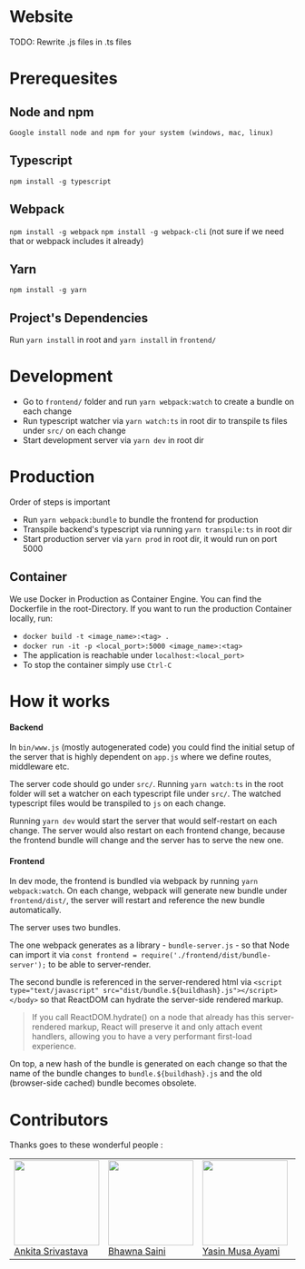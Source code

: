 # Website

TODO: Rewrite .js files in .ts files

# Prerequesites

## Node and npm

`Google install node and npm for your system (windows, mac, linux)`

## Typescript

`npm install -g typescript`

## Webpack

`npm install -g webpack`
`npm install -g webpack-cli` (not sure if we need that or webpack includes it already)

## Yarn

`npm install -g yarn`

## Project's Dependencies

Run `yarn install` in root and `yarn install` in `frontend/`

# Development

- Go to `frontend/` folder and run `yarn webpack:watch` to create a bundle on each change
- Run typescript watcher via `yarn watch:ts` in root dir to transpile ts files under `src/` on each change
- Start development server via `yarn dev` in root dir


# Production

Order of steps is important
- Run `yarn webpack:bundle` to bundle the frontend for production
- Transpile backend's typescript via running `yarn transpile:ts` in root dir 
- Start production server via `yarn prod` in root dir, it would run on port 5000

## Container

We use Docker in Production as Container Engine. You can find the Dockerfile in the root-Directory.
If you want to run the production Container locally, run:
- `docker build -t <image_name>:<tag> .`
- `docker run -it -p <local_port>:5000 <image_name>:<tag>`
- The application is reachable under `localhost:<local_port>`
- To stop the container simply use `Ctrl-C`

# How it works

#### Backend

In `bin/www.js` (mostly autogenerated code) you could find the initial setup of the server that is highly dependent on `app.js` where we define routes, middleware etc.

The server code should go under `src/`. Running `yarn watch:ts` in the root folder will set a watcher on each typescript file under `src/`. The watched typescript files would be transpiled to `js` on each change. 

Running `yarn dev` would start the server that would self-restart on each change. The server would also restart on each frontend change, because the frontend bundle will change and the server has to serve the new one. 

#### Frontend

In dev mode, the frontend is bundled via webpack by running `yarn webpack:watch`. On each change, webpack will generate new bundle under `frontend/dist/`, the server will restart and reference the new bundle automatically.

The server uses two bundles.

The one webpack generates as a library - `bundle-server.js` - so that Node can import it via `const frontend = require('./frontend/dist/bundle-server');` to be able to server-render.

The second bundle is referenced in the server-rendered html via `<script type="text/javascript" src="dist/bundle.${buildhash}.js"></script></body>` so that ReactDOM can hydrate the server-side rendered markup.


> If you call ReactDOM.hydrate() on a node that already has this server-rendered markup, React will preserve it and only attach event handlers, allowing you to have a very performant first-load experience.

On top, a new hash of the bundle is generated on each change so that the name of the bundle changes to `bundle.${buildhash}.js` and the old (browser-side cached) bundle becomes obsolete.

# Contributors
Thanks goes to these wonderful people :
<table>
<tr> 
  <td>
        <img src="https://avatars0.githubusercontent.com/u/20355307?s=400&v=4" width="150px;"/><br />
        <a
                href="https://github.com/ankita-sri"
                rel="noopener morefferer"
                target="_blank"> 
            Ankita Srivastava
</a>
        </td>
<td>
        <img src="https://avatars0.githubusercontent.com/u/25259674?s=460&v=4" width="150px;"/><br />
        <a
                href="https://github.com/bhawna333"
                rel="noopener morefferer"
                target="_blank"> 
            Bhawna Saini
</a>
        </td>
        <td>
        <img src="https://avatars0.githubusercontent.com/u/39758486?s=400&u=ed7af615ce2f4d9460769c381565c4421d2f1452&v=4" width="150px;"/><br />
         <a
                href="https://github.com/ayamlearning"
                rel="noopener morefferer"
                target="_blank"> 
            Yasin Musa Ayami
</a>
        </td>
        <td> <img src="https://avatars1.githubusercontent.com/u/10283674?s=460&v=4" width="150px;"/><br />
         <a
                href="https://github.com/mstockerl"
                rel="noopener morefferer"
                target="_blank"> 
            Michael Stockerl
</a>
         </td>
        <td>
        <img src="https://avatars0.githubusercontent.com/u/20355307?s=400&v=4" width="150px;"/><br />
         <a
                href="https://github.com/lustoykov"
                rel="noopener morefferer"
                target="_blank"> 
            Lyubomir Stoykov 
</a>
        </td>
  </td>
        <td>
        <img src="https://avatars3.githubusercontent.com/u/43818253?s=400&v=4" width="150px;"/><br />
         <a
                href="https://github.com/pranjal2394"
                rel="noopener morefferer"
                target="_blank"> 
            Pranjal
</a>
        </td>
    </tr>
</table>



